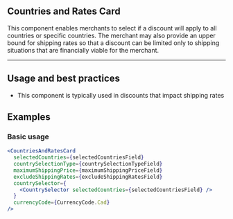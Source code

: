 ## Countries and Rates Card

This component enables merchants to select if a discount will apply to all countries or specific countries. The merchant may also provide an upper bound for shipping rates so that a discount can be limited only to shipping situations that are financially viable for the merchant.

---

## Usage and best practices

- This component is typically used in discounts that impact shipping rates

## Examples

### Basic usage

```jsx
<CountriesAndRatesCard
  selectedCountries={selectedCountriesField}
  countrySelectionType={countrySelectionTypeField}
  maximumShippingPrice={maximumShippingPriceField}
  excludeShippingRates={excludeShippingRatesField}
  countrySelector={
    <CountrySelector selectedCountries={selectedCountriesField} />
  }
  currencyCode={CurrencyCode.Cad}
/>
```
